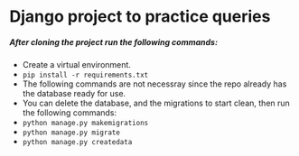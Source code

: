 # Django project to practice queries

##### After cloning the project run the following commands:

- Create a virtual environment.
- ```pip install -r requirements.txt```
- The following commands are not necessray since the repo already has the database ready for use.
- You can delete the database, and the migrations to start clean, then run the following commands:
- ```python manage.py makemigrations```
- ```python manage.py migrate```
- ```python manage.py createdata```